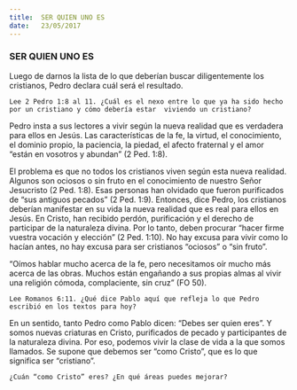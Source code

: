 ```yaml
---
title:  SER QUIEN UNO ES
date:   23/05/2017
---
```


### SER QUIEN UNO ES

Luego de darnos la lista de lo que deberían buscar diligentemente los cristianos, Pedro declara cuál será el  resultado. 

`Lee 2 Pedro 1:8 al 11. ¿Cuál es el nexo entre lo que ya ha sido hecho por un cristiano y cómo debería estar  viviendo un cristiano?`
 
Pedro insta a sus lectores a vivir según la nueva realidad que es verdadera para ellos en Jesús. Las  características de la fe, la virtud, el conocimiento, el dominio propio, la paciencia, la piedad, el afecto fraternal  y el amor “están en vosotros y abundan” (2 Ped. 1:8). 

El problema es que no todos los cristianos viven según esta nueva realidad. Algunos son ociosos o sin fruto en  el conocimiento de nuestro Señor Jesucristo (2 Ped. 1:8). Esas personas han olvidado que fueron purificados de  “sus antiguos pecados” (2 Ped. 1:9). Entonces, dice Pedro, los cristianos deberían manifestar en su vida la nueva  realidad que es real para ellos en Jesús. En Cristo, han recibido perdón, purificación y el derecho de participar  de la naturaleza divina. Por lo tanto, deben procurar “hacer firme vuestra vocación y elección” (2 Ped. 1:10). No  hay excusa para vivir como lo hacían antes, no hay excusa para ser cristianos “ociosos” o “sin fruto”. 

“Oímos hablar mucho acerca de la fe, pero necesitamos oír mucho más acerca de las obras. Muchos están  engañando a sus propias almas al vivir una religión cómoda, complaciente, sin cruz” (FO 50). 

`Lee Romanos 6:11. ¿Qué dice Pablo aquí que refleja lo que Pedro escribió en los textos para hoy?`
 
En un sentido, tanto Pedro como Pablo dicen: “Debes ser quien eres”. Y somos nuevas criaturas en Cristo,  purificados de pecado y participantes de la naturaleza divina. Por eso, podemos vivir la clase de vida a la que  somos llamados. Se supone que debemos ser “como Cristo”, que es lo que significa ser “cristiano”. 

`¿Cuán “como Cristo” eres? ¿En qué áreas puedes mejorar?`